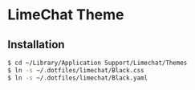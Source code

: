 LimeChat Theme
==============

Installation
------------

```bash
$ cd ~/Library/Application Support/Limechat/Themes
$ ln -s ~/.dotfiles/limechat/Black.css
$ ln -s ~/.dotfiles/limechat/Black.yaml
```
